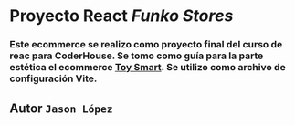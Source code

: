 # Proyecto React _**Funko Stores**_

### Este ecommerce se realizo como proyecto final del curso de reac para CoderHouse. Se tomo como guía para la parte estética el ecommerce [Toy Smart](https://toysmart.co/). Se utilizo como archivo de configuración **Vite**.

## Autor `Jason López`
